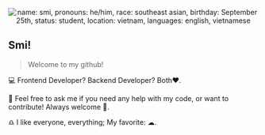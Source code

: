 <p align="center">
  <!-- <a href=""> -->
<img alt="name: smi, pronouns: he/him, race: southeast asian, birthday: September 25th, status: student, location: vietnam, languages: english, vietnamese" src="https://i.pinimg.com/736x/16/d7/65/16d765df6e6e09bfed871f7db4265d5f.jpg">
  </a>
</p>

## Smi!
> Welcome to my github!

💻 Frontend Developer? Backend Developer? Both❤.

💬 Feel free to ask me if you need any help with my code, or want to contribute! Always welcome 🥴.

♎ I like everyone, everything; My favorite: ☁.
